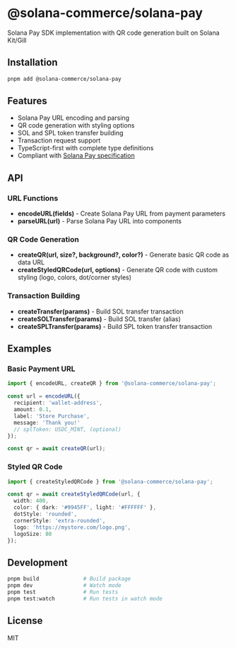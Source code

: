 # @solana-commerce/solana-pay

Solana Pay SDK implementation with QR code generation built on Solana Kit/Gill

<!-- TODO: Add npm version badge when published -->

## Installation

```bash
pnpm add @solana-commerce/solana-pay
```

## Features

- Solana Pay URL encoding and parsing
- QR code generation with styling options
- SOL and SPL token transfer building
- Transaction request support
- TypeScript-first with complete type definitions
- Compliant with [Solana Pay specification](https://docs.solanapay.com/spec)

## API

### URL Functions

- **encodeURL(fields)** - Create Solana Pay URL from payment parameters
- **parseURL(url)** - Parse Solana Pay URL into components

### QR Code Generation

- **createQR(url, size?, background?, color?)** - Generate basic QR code as data URL
- **createStyledQRCode(url, options)** - Generate QR code with custom styling (logo, colors, dot/corner styles)

### Transaction Building

- **createTransfer(params)** - Build SOL transfer transaction
- **createSOLTransfer(params)** - Build SOL transfer (alias)
- **createSPLTransfer(params)** - Build SPL token transfer transaction

## Examples

### Basic Payment URL

```typescript
import { encodeURL, createQR } from '@solana-commerce/solana-pay';

const url = encodeURL({
  recipient: 'wallet-address',
  amount: 0.1,
  label: 'Store Purchase',
  message: 'Thank you!'
  // splToken: USDC_MINT, (optional)
});

const qr = await createQR(url);
```


### Styled QR Code

```typescript
import { createStyledQRCode } from '@solana-commerce/solana-pay';

const qr = await createStyledQRCode(url, {
  width: 400,
  color: { dark: '#9945FF', light: '#FFFFFF' },
  dotStyle: 'rounded',
  cornerStyle: 'extra-rounded',
  logo: 'https://mystore.com/logo.png',
  logoSize: 80
});
```

## Development

```bash
pnpm build              # Build package
pnpm dev                # Watch mode
pnpm test               # Run tests
pnpm test:watch         # Run tests in watch mode
```

## License

MIT
